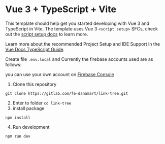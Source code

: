 # Vue 3 + TypeScript + Vite

This template should help get you started developing with Vue 3 and TypeScript in Vite. The template uses Vue 3 `<script setup>` SFCs, check out the [script setup docs](https://v3.vuejs.org/api/sfc-script-setup.html#sfc-script-setup) to learn more.

Learn more about the recommended Project Setup and IDE Support in the [Vue Docs TypeScript Guide](https://vuejs.org/guide/typescript/overview.html#project-setup).

Create file `.env.local` and Currently the firebase accounts used are as follows:

you can use your own account on [Firebase Console](https://console.firebase.google.com/)

1. Clone this repository

```
git clone https://gitlab.com/fe-danamart/link-tree.git
```

2. Enter to folder
   `cd link-tree`
3. install package

```
npm install
```

4. Run development

```
npm run dev
```
